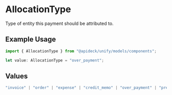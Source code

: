 # AllocationType

Type of entity this payment should be attributed to.

## Example Usage

```typescript
import { AllocationType } from "@apideck/unify/models/components";

let value: AllocationType = "over_payment";
```

## Values

```typescript
"invoice" | "order" | "expense" | "credit_memo" | "over_payment" | "pre_payment" | "journal_entry" | "other" | "bill"
```
